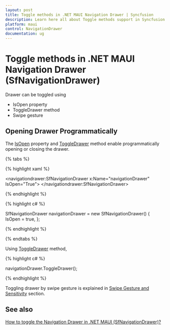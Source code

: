 ```yaml
---
layout: post
title: Toggle methods in .NET MAUI Navigation Drawer | Syncfusion
description: Learn here all about Toggle methods support in Syncfusion .NET MAUI Navigation Drawer (SfNavigationDrawer) control and more.
platform: maui
control: NavigationDrawer
documentation: ug
---
```

# Toggle methods in .NET MAUI Navigation Drawer (SfNavigationDrawer)

Drawer can be toggled using

* IsOpen property
* ToggleDrawer method
* Swipe gesture

## Opening Drawer Programmatically
The [IsOpen](https://help.syncfusion.com/cr/maui/Syncfusion.Maui.NavigationDrawer.SfNavigationDrawer.html#Syncfusion_Maui_NavigationDrawer_SfNavigationDrawer_IsOpen) property and [ToggleDrawer](https://help.syncfusion.com/cr/maui/Syncfusion.Maui.NavigationDrawer.SfNavigationDrawer.html#Syncfusion_Maui_NavigationDrawer_SfNavigationDrawer_ToggleDrawer) method enable programmatically opening or closing the drawer.

{% tabs %}

{% highlight xaml %}

<navigationdrawer:SfNavigationDrawer x:Name="navigationDrawer" IsOpen="True">
</navigationdrawer:SfNavigationDrawer>

{% endhighlight %}	
	
{% highlight c# %} 

SfNavigationDrawer navigationDrawer = new SfNavigationDrawer()
{
    IsOpen = true,
};

{% endhighlight %}

{% endtabs %}

Using [ToggleDrawer](https://help.syncfusion.com/cr/maui/Syncfusion.Maui.NavigationDrawer.SfNavigationDrawer.html#Syncfusion_Maui_NavigationDrawer_SfNavigationDrawer_ToggleDrawer) method,

{% highlight c# %} 

navigationDrawer.ToggleDrawer();

{% endhighlight %}

Toggling drawer by swipe gesture is explained in [Swipe Gesture and Sensitivity](https://help.syncfusion.com/maui/navigationdrawer/swipe-gesture) section.

## See also 

[How to toggle the Navigation Drawer in .NET MAUI (SfNavigationDrawer)?](https://support.syncfusion.com/kb/article/15483/how-to-toggle-the-navigation-drawer-in-net-maui-sfnavigationdrawer)